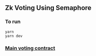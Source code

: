 ## Zk  Voting Using Semaphore

### To run 
```
yarn 
yarn dev
```

### [Main voting contract](https://github.com/supernovahs/ClickedZKvote-frontend/blob/main/src/Contract.sol)
